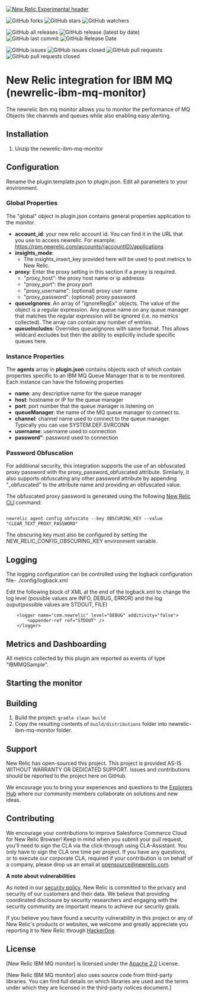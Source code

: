 [![New Relic Experimental header](https://github.com/newrelic/opensource-website/raw/master/src/images/categories/Experimental.png)](https://opensource.newrelic.com/oss-category/#new-relic-experimental)

![GitHub forks](https://img.shields.io/github/forks/newrelic-experimental/newrelic-ibm-mq-monitor?style=social)
![GitHub stars](https://img.shields.io/github/stars/newrelic-experimental/newrelic-ibm-mq-monitor?style=social)
![GitHub watchers](https://img.shields.io/github/watchers/newrelic-experimental/newrelic-ibm-mq-monitor?style=social)

![GitHub all releases](https://img.shields.io/github/downloads/newrelic-experimental/newrelic-ibm-mq-monitor/total)
![GitHub release (latest by date)](https://img.shields.io/github/v/release/newrelic-experimental/newrelic-ibm-mq-monitor)
![GitHub last commit](https://img.shields.io/github/last-commit/newrelic-experimental/newrelic-ibm-mq-monitor)
![GitHub Release Date](https://img.shields.io/github/release-date/newrelic-experimental/newrelic-ibm-mq-monitor)


![GitHub issues](https://img.shields.io/github/issues/newrelic-experimental/newrelic-ibm-mq-monitor)
![GitHub issues closed](https://img.shields.io/github/issues-closed/newrelic-experimental/newrelic-ibm-mq-monitor)
![GitHub pull requests](https://img.shields.io/github/issues-pr/newrelic-experimental/newrelic-ibm-mq-monitor)
![GitHub pull requests closed](https://img.shields.io/github/issues-pr-closed/newrelic-experimental/newrelic-ibm-mq-monitor)


# New Relic integration for IBM MQ (newrelic-ibm-mq-monitor)

The newrelic ibm mq monitor allows you to monitor the performance of MQ Objects like channels and queues while also enabling easy alerting.

## Installation

1. Unzip the newrelic-ibm-mq-monitor 

## Configuration

Rename the plugin.template.json to plugin.json. Edit all parameters to your environment. 

### Global Properties

The "global" object in plugin.json contains general properties application to the monitor.

- **account_id**: your new relic account id. You can find it in the URL that you use to access newrelic. For example: https://rpm.newrelic.com/accounts/{accountID}/applications
- **insights_mode**:
	- The insights_insert_key provided here will be used to post metrics to New Relic.
- **proxy**: Enter the proxy setting in this section if a proxy is required. 
	- "proxy_host": the proxy host name or ip addresss
	- "proxy_port": the proxy port
	- "proxy_username": (optional) proxy user name
	- "proxy_password": (optional) proxy password
- **queueIgnores**:  An array of "ignoreRegEx" objects. The value of the object is a regular expression. Any queue name on any queue manager that matches the regular expression will be ignored (i.e. no metrics collected). The array can contain any number of entries.
- **queueIncludes**: Overrides queueIgnores with same format. This allows wildcard excludes but then the ability to explicitly include specific queues here.

### Instance Properties

The **agents** array in **plugin.json** contains objects each of which contain properties specific to an IBM MQ Queue Manager that is to be monitored.
Each instance can have the following properties

- **name**: any descriptive name for the queue manager
- **host**: hostname or IP for the queue manager
- **port**: port number that the queue manager is listening on
- **queueManager**: the name of the MQ queue manager to connect to.
- **channel**: channel name used to connect to the queue manager. Typically you can use SYSTEM.DEF.SVRCONN
- **username**: username used to connection 
- **password"**: password used to connection 

### Password Obfuscation
For additional security, this integration supports the use of an obfuscated proxy password with the proxy_password_obfuscated attribute. Similarly, it also supports obfuscating any other password attribute by appending "_obfuscated" to the attribute name and providing an obfuscated value. 

The obfuscated proxy password is generated using the following [New Relic CLI](https://github.com/newrelic/newrelic-cli)  command:

```

newrelic agent config obfuscate --key OBSCURING_KEY --value "CLEAR_TEXT_PROXY_PASSWORD"

```

The obscuring key must also be configured by setting the NEW_RELIC_CONFIG_OBSCURING_KEY environment variable.

## Logging

The logging configuration can be controlled using the logback configuration file- ./config/logback.xml

Edit the following block of XML at the end of the logback.xml to change the log level (possible values are INFO, DEBUG, ERROR) and the log ouput(possible values are STDOUT, FILE)
```
    <logger name="com.newrelic" level="DEBUG" additivity="false">
        <appender-ref ref="STDOUT" />
    </logger>
```

## Metrics and Dashboarding
All metrics collected by this plugin are reported as events of type "IBMMQSample". 


## Starting the monitor 

## Building

1. Build the project: `gradle clean build`
2. Copy the resulting contents of `build/distributions` folder into newrelic-ibm-mq-monitor folder.

## Support

New Relic has open-sourced this project. This project is provided AS-IS WITHOUT WARRANTY OR DEDICATED SUPPORT. Issues and contributions should be reported to the project here on GitHub.

We encourage you to bring your experiences and questions to the [Explorers Hub](https://discuss.newrelic.com) where our community members collaborate on solutions and new ideas.


## Contributing

We encourage your contributions to improve Salesforce Commerce Cloud for New Relic Browser! Keep in mind when you submit your pull request, you'll need to sign the CLA via the click-through using CLA-Assistant. You only have to sign the CLA one time per project. If you have any questions, or to execute our corporate CLA, required if your contribution is on behalf of a company, please drop us an email at opensource@newrelic.com.

**A note about vulnerabilities**

As noted in our [security policy](../../security/policy), New Relic is committed to the privacy and security of our customers and their data. We believe that providing coordinated disclosure by security researchers and engaging with the security community are important means to achieve our security goals.

If you believe you have found a security vulnerability in this project or any of New Relic's products or websites, we welcome and greatly appreciate you reporting it to New Relic through [HackerOne](https://hackerone.com/newrelic).

## License

[New Relic IBM MQ monitor] is licensed under the [Apache 2.0](http://apache.org/licenses/LICENSE-2.0.txt) License.

[New Relic IBM MQ monitor] also uses source code from third-party libraries. You can find full details on which libraries are used and the terms under which they are licensed in the third-party notices document.]
